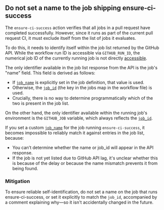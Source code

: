 ## Do not set a name to the job shipping ensure-ci-success

The `ensure-ci-success` action verifies that all jobs in a pull request have completed successfully. However, since it runs as part of the current pull request CI, it must exclude itself from the list of jobs it evaluates.

To do this, it needs to identify itself within the job list returned by the GitHub API. While the workflow run ID is accessible via `GITHUB_RUN_ID`, the numerical job ID of the currently running job is not directly [accessible](https://github.com/orgs/community/discussions/129314).

The only identifier available in the job list response from the API is the job's "name" field. This field is derived as follows:

* If [`job_name`](https://docs.github.com/en/actions/writing-workflows/workflow-syntax-for-github-actions#jobsjob_idname) is explicitly set in the job definition, that value is used.
* Otherwise, the [`job_id`](https://docs.github.com/en/actions/writing-workflows/workflow-syntax-for-github-actions#jobsjob_id) (the key in the jobs map in the workflow file) is used.
* Crucially, there is no way to determine programmatically which of the two is present in the job list.

On the other hand, the only identifier available within the running job's environment is the `GITHUB_JOB` variable, which always reflects the [`job_id`](https://docs.github.com/en/actions/writing-workflows/workflow-syntax-for-github-actions#jobsjob_id).

If you set a custom [`job_name`](https://docs.github.com/en/actions/writing-workflows/workflow-syntax-for-github-actions#jobsjob_idname) for the job running `ensure-ci-success`, it becomes impossible to reliably match it against entries in the job list, because:

* You can’t determine whether the name or job_id will appear in the API response.
* If the job is not yet listed due to GitHub API lag, it's unclear whether this is because of the delay or because the name mismatch prevents it from being found.

### Mitigation

To ensure reliable self-identification, do not set a name on the job that runs ensure-ci-success, or set it explicitly to match the `job_id`, accompanied by a comment explaining why—so it isn't accidentally changed in the future.